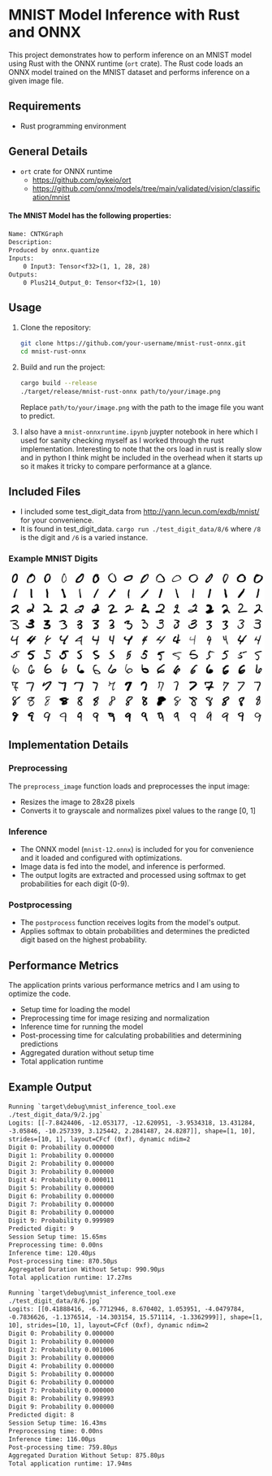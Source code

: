 # MNIST Model Inference with Rust and ONNX

This project demonstrates how to perform inference on an MNIST model using Rust with the ONNX runtime (`ort` crate). The Rust code loads an ONNX model trained on the MNIST dataset and performs inference on a given image file.

## Requirements
- Rust programming environment

## General Details
- `ort` crate for ONNX runtime
    - https://github.com/pykeio/ort
    - https://github.com/onnx/models/tree/main/validated/vision/classification/mnist

#### The MNIST Model has the following properties:
```
Name: CNTKGraph
Description:
Produced by onnx.quantize
Inputs:
    0 Input3: Tensor<f32>(1, 1, 28, 28)
Outputs:
    0 Plus214_Output_0: Tensor<f32>(1, 10)
```

## Usage

1. Clone the repository:

   ```bash
   git clone https://github.com/your-username/mnist-rust-onnx.git
   cd mnist-rust-onnx
   ```

2. Build and run the project:

   ```bash
   cargo build --release
   ./target/release/mnist-rust-onnx path/to/your/image.png
   ```

   Replace `path/to/your/image.png` with the path to the image file you want to predict.

3. I also have a `mnist-onnxruntime.ipynb` juypter notebook in here which I used for sanity checking myself as I worked through the rust implementation. Interesting to note that the ors load in rust is really slow and in python I think might be included in the overhead when it starts up so it makes it tricky to compare performance at a glance.

## Included Files
   - I included some test_digit_data from http://yann.lecun.com/exdb/mnist/ for your convenience.
   - It is found in test_digit_data. `cargo run ./test_digit_data/8/6` where `/8` is the digit and `/6` is a varied instance.

### Example MNIST Digits

![MNIST Examples](MnistExamples.png)

## Implementation Details

### Preprocessing

The `preprocess_image` function loads and preprocesses the input image:
- Resizes the image to 28x28 pixels
- Converts it to grayscale and normalizes pixel values to the range [0, 1]

### Inference

- The ONNX model (`mnist-12.onnx`) is included for you for convenience and it loaded and configured with optimizations.
- Image data is fed into the model, and inference is performed.
- The output logits are extracted and processed using softmax to get probabilities for each digit (0-9).

### Postprocessing

- The `postprocess` function receives logits from the model's output.
- Applies softmax to obtain probabilities and determines the predicted digit based on the highest probability.

## Performance Metrics

The application prints various performance metrics and I am using to optimize the code.
- Setup time for loading the model
- Preprocessing time for image resizing and normalization
- Inference time for running the model
- Post-processing time for calculating probabilities and determining predictions
- Aggregated duration without setup time
- Total application runtime

## Example Output

```plaintext
Running `target\debug\mnist_inference_tool.exe ./test_digit_data/9/2.jpg`
Logits: [[-7.8424406, -12.053177, -12.620951, -3.9534318, 13.431284, -3.05846, -10.257339, 3.125442, 2.2841487, 24.8287]], shape=[1, 10], strides=[10, 1], layout=CFcf (0xf), dynamic ndim=2
Digit 0: Probability 0.000000
Digit 1: Probability 0.000000
Digit 2: Probability 0.000000
Digit 3: Probability 0.000000
Digit 4: Probability 0.000011
Digit 5: Probability 0.000000
Digit 6: Probability 0.000000
Digit 7: Probability 0.000000
Digit 8: Probability 0.000000
Digit 9: Probability 0.999989
Predicted digit: 9
Session Setup time: 15.65ms
Preprocessing time: 0.00ns
Inference time: 120.40µs
Post-processing time: 870.50µs
Aggregated Duration Without Setup: 990.90µs
Total application runtime: 17.27ms
```
```plaintext
Running `target\debug\mnist_inference_tool.exe ./test_digit_data/8/6.jpg`
Logits: [[0.41888416, -6.7712946, 8.670402, 1.053951, -4.0479784, -0.7836626, -1.1376514, -14.303154, 15.571114, -1.3362999]], shape=[1, 10], strides=[10, 1], layout=CFcf (0xf), dynamic ndim=2
Digit 0: Probability 0.000000
Digit 1: Probability 0.000000
Digit 2: Probability 0.001006
Digit 3: Probability 0.000000
Digit 4: Probability 0.000000
Digit 5: Probability 0.000000
Digit 6: Probability 0.000000
Digit 7: Probability 0.000000
Digit 8: Probability 0.998993
Digit 9: Probability 0.000000
Predicted digit: 8
Session Setup time: 16.43ms
Preprocessing time: 0.00ns
Inference time: 116.00µs
Post-processing time: 759.80µs
Aggregated Duration Without Setup: 875.80µs
Total application runtime: 17.94ms
```
